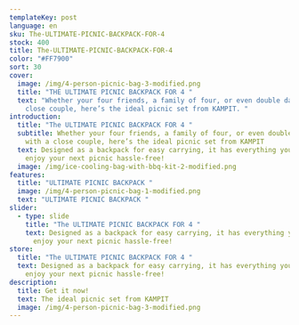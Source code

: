 ```yaml
---
templateKey: post
language: en
sku: The-ULTIMATE-PICNIC-BACKPACK-FOR-4
stock: 400
title: The-ULTIMATE-PICNIC-BACKPACK-FOR-4
color: "#FF7900"
sort: 30
cover:
  image: /img/4-person-picnic-bag-3-modified.png
  title: "THE ULTIMATE PICNIC BACKPACK FOR 4 "
  text: "Whether your four friends, a family of four, or even double dating with a
    close couple, here’s the ideal picnic set from KAMPIT. "
introduction:
  title: "The ULTIMATE PICNIC BACKPACK FOR 4 "
  subtitle: Whether your four friends, a family of four, or even double dating
    with a close couple, here’s the ideal picnic set from KAMPIT
  text: Designed as a backpack for easy carrying, it has everything you need to
    enjoy your next picnic hassle-free!
  image: /img/ice-cooling-bag-with-bbq-kit-2-modified.png
features:
  title: "ULTIMATE PICNIC BACKPACK "
  image: /img/4-person-picnic-bag-1-modified.png
  text: "ULTIMATE PICNIC BACKPACK "
slider:
  - type: slide
    title: "The ULTIMATE PICNIC BACKPACK FOR 4 "
    text: Designed as a backpack for easy carrying, it has everything you need to
      enjoy your next picnic hassle-free!
store:
  title: "The ULTIMATE PICNIC BACKPACK FOR 4 "
  text: Designed as a backpack for easy carrying, it has everything you need to
    enjoy your next picnic hassle-free!
description:
  title: Get it now!
  text: The ideal picnic set from KAMPIT
  image: /img/4-person-picnic-bag-3-modified.png
---
```

